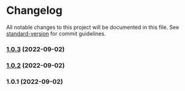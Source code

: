 # Changelog

All notable changes to this project will be documented in this file. See [standard-version](https://github.com/conventional-changelog/standard-version) for commit guidelines.

### [1.0.3](https://github.com/TiagoSeverino/youtube-uploader-v2/compare/v1.0.2...v1.0.3) (2022-09-02)

### [1.0.2](https://github.com/TiagoSeverino/youtube-uploader-v2/compare/v1.0.1...v1.0.2) (2022-09-02)

### 1.0.1 (2022-09-02)
